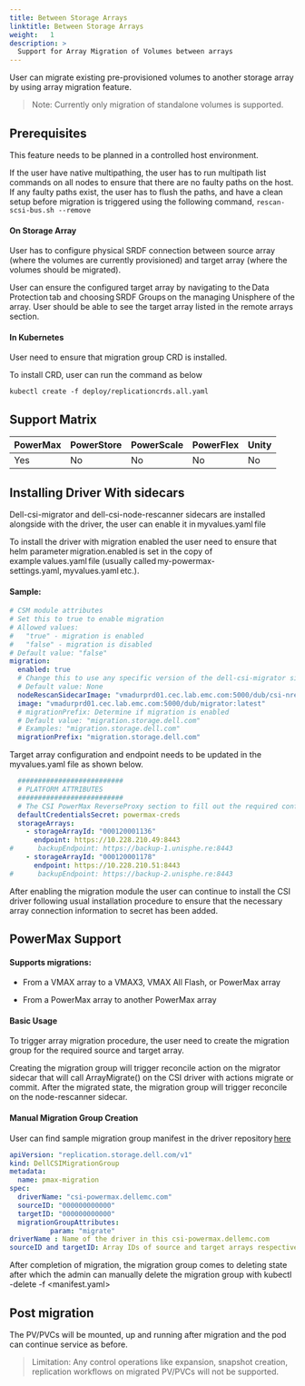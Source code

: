 ```yaml
---
title: Between Storage Arrays
linktitle: Between Storage Arrays
weight:   1
description: >
  Support for Array Migration of Volumes between arrays
---
```


User can migrate existing pre-provisioned volumes to another storage array by using array migration feature. 

>Note: Currently only migration of standalone volumes is supported. 

## Prerequisites 

This feature needs to be planned in a controlled host environment.

If the user have native multipathing, the user has to run multipath list commands on all nodes to ensure that there are no faulty paths on the host. If any faulty paths exist, the user has to flush the paths, and have a clean setup before migration is triggered using the following command,
`rescan-scsi-bus.sh --remove`

#### On Storage Array 

User has to configure physical SRDF connection between source array (where the volumes are currently provisioned) and target array (where the volumes should be migrated). 

User can ensure the configured target array by navigating to the Data Protection tab and choosing SRDF Groups on the managing Unisphere of the array. User should be able to see the target array listed in the remote arrays section.  

#### In Kubernetes 

User need to ensure that migration group CRD is installed. 

To install CRD, user can run the command as below 

`kubectl create -f deploy/replicationcrds.all.yaml`

## Support Matrix

| PowerMax | PowerStore | PowerScale | PowerFlex | Unity | 
| - | - | - | - | - | 
| Yes | No | No | No | No |

## Installing Driver With sidecars 

Dell-csi-migrator and dell-csi-node-rescanner sidecars are installed alongside with the driver, the user can enable it in myvalues.yaml file 

To install the driver with migration enabled the user need to ensure that helm parameter migration.enabled is set in the copy of example values.yaml file (usually called my-powermax-settings.yaml, myvalues.yaml etc.). 

#### Sample:

```yaml
# CSM module attributes 
# Set this to true to enable migration 
# Allowed values: 
#   "true" - migration is enabled 
#   "false" - migration is disabled
# Default value: "false" 
migration: 
  enabled: true
  # Change this to use any specific version of the dell-csi-migrator sidecar 
  # Default value: None 
  nodeRescanSidecarImage: "vmadurprd01.cec.lab.emc.com:5000/dub/csi-nrescan:latest" 
  image: "vmadurprd01.cec.lab.emc.com:5000/dub/migrator:latest" 
  # migrationPrefix: Determine if migration is enabled 
  # Default value: "migration.storage.dell.com" 
  # Examples: "migration.storage.dell.com" 
  migrationPrefix: "migration.storage.dell.com" 
``` 

Target array configuration and endpoint needs to be updated in the myvalues.yaml file as shown below.  

```yaml
  ########################## 
  # PLATFORM ATTRIBUTES 
  ##########################
  # The CSI PowerMax ReverseProxy section to fill out the required configuration  
  defaultCredentialsSecret: powermax-creds 
  storageArrays: 
    - storageArrayId: "000120001136" 
      endpoint: https://10.228.210.49:8443 
#      backupEndpoint: https://backup-1.unisphe.re:8443 
    - storageArrayId: "000120001178" 
      endpoint: https://10.228.210.51:8443 
#      backupEndpoint: https://backup-2.unisphe.re:8443 
```
 
After enabling the migration module the user can continue to install the CSI driver following usual installation procedure to ensure that the necessary array connection information to secret has been added. 
 
## PowerMax Support 

#### Supports migrations: 

- From a VMAX array to a VMAX3, VMAX All Flash, or PowerMax array  

- From a PowerMax array to another PowerMax array

#### Basic Usage 

To trigger array migration procedure, the user need to create the migration group for the required source and target array.  

Creating the migration group will trigger reconcile action on the migrator sidecar that will call ArrayMigrate() on the CSI driver with actions migrate or commit. After the migrated state, the migration group will trigger reconcile on the node-rescanner sidecar. 

#### Manual Migration Group Creation 

User can find sample migration group manifest in the driver repository [here](https://github.com/dell/csi-powermax/tree/main/samples/migrationgroup)  

``` yaml
apiVersion: "replication.storage.dell.com/v1" 
kind: DellCSIMigrationGroup 
metadata: 
  name: pmax-migration 
spec: 
  driverName: "csi-powermax.dellemc.com" 
  sourceID: "000000000000" 
  targetID: "000000000000" 
  migrationGroupAttributes: 
          param: "migrate" 
driverName : Name of the driver in this csi-powermax.dellemc.com 
sourceID and targetID: Array IDs of source and target arrays respectively where migration is being planned. 
```
After completion of migration, the migration group comes to deleting state after which the admin can manually delete the migration group with kubectl -delete -f <manifest.yaml> 

## Post migration 

The PV/PVCs will be mounted, up and running after migration and the pod can continue service as before.  

> Limitation: Any control operations like expansion, snapshot creation, replication workflows on migrated PV/PVCs will not be supported. 
